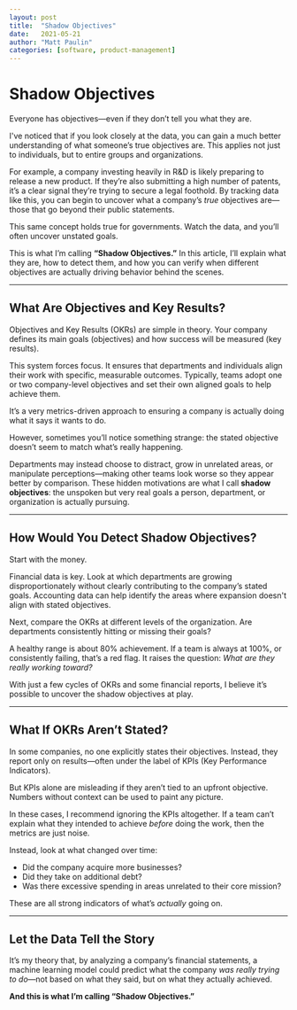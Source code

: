 ```yaml
---
layout: post
title:  "Shadow Objectives"
date:   2021-05-21
author: "Matt Paulin"
categories: [software, product-management]
---
```


# Shadow Objectives

Everyone has objectives—even if they don’t tell you what they are.

I've noticed that if you look closely at the data, you can gain a much better understanding of what someone’s true objectives are. This applies not just to individuals, but to entire groups and organizations.

For example, a company investing heavily in R&D is likely preparing to release a new product. If they’re also submitting a high number of patents, it’s a clear signal they’re trying to secure a legal foothold. By tracking data like this, you can begin to uncover what a company’s *true* objectives are—those that go beyond their public statements.

This same concept holds true for governments. Watch the data, and you’ll often uncover unstated goals.

This is what I’m calling **“Shadow Objectives.”** In this article, I’ll explain what they are, how to detect them, and how you can verify when different objectives are actually driving behavior behind the scenes.

---

## What Are Objectives and Key Results?

Objectives and Key Results (OKRs) are simple in theory. Your company defines its main goals (objectives) and how success will be measured (key results).

This system forces focus. It ensures that departments and individuals align their work with specific, measurable outcomes. Typically, teams adopt one or two company-level objectives and set their own aligned goals to help achieve them.

It’s a very metrics-driven approach to ensuring a company is actually doing what it says it wants to do.

However, sometimes you’ll notice something strange: the stated objective doesn’t seem to match what’s really happening.

Departments may instead choose to distract, grow in unrelated areas, or manipulate perceptions—making other teams look worse so they appear better by comparison. These hidden motivations are what I call **shadow objectives**: the unspoken but very real goals a person, department, or organization is actually pursuing.

---

## How Would You Detect Shadow Objectives?

Start with the money.

Financial data is key. Look at which departments are growing disproportionately without clearly contributing to the company’s stated goals. Accounting data can help identify the areas where expansion doesn't align with stated objectives.

Next, compare the OKRs at different levels of the organization. Are departments consistently hitting or missing their goals?

A healthy range is about 80% achievement. If a team is always at 100%, or consistently failing, that’s a red flag. It raises the question: *What are they really working toward?*

With just a few cycles of OKRs and some financial reports, I believe it’s possible to uncover the shadow objectives at play.

---

## What If OKRs Aren’t Stated?

In some companies, no one explicitly states their objectives. Instead, they report only on results—often under the label of KPIs (Key Performance Indicators).

But KPIs alone are misleading if they aren’t tied to an upfront objective. Numbers without context can be used to paint any picture.

In these cases, I recommend ignoring the KPIs altogether. If a team can’t explain what they intended to achieve *before* doing the work, then the metrics are just noise.

Instead, look at what changed over time:

- Did the company acquire more businesses?
- Did they take on additional debt?
- Was there excessive spending in areas unrelated to their core mission?

These are all strong indicators of what’s *actually* going on.

---

## Let the Data Tell the Story

It’s my theory that, by analyzing a company’s financial statements, a machine learning model could predict what the company *was really trying to do*—not based on what they said, but on what they actually achieved.

**And this is what I’m calling “Shadow Objectives.”**
